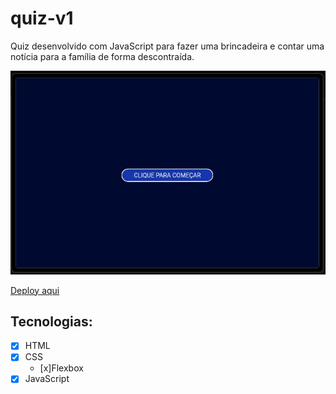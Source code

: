 # quiz-v1
 Quiz desenvolvido com JavaScript para fazer uma brincadeira e contar uma notícia para a família de forma descontraída. 

 <img src="Captura%20de%20tela%202023-07-26%20141423.jpg" alt="">

 [Deploy aqui](https://quiz-v1-silk.vercel.app/)


## Tecnologias: 
- [x] HTML
- [x] CSS
    - [x]Flexbox
- [x] JavaScript